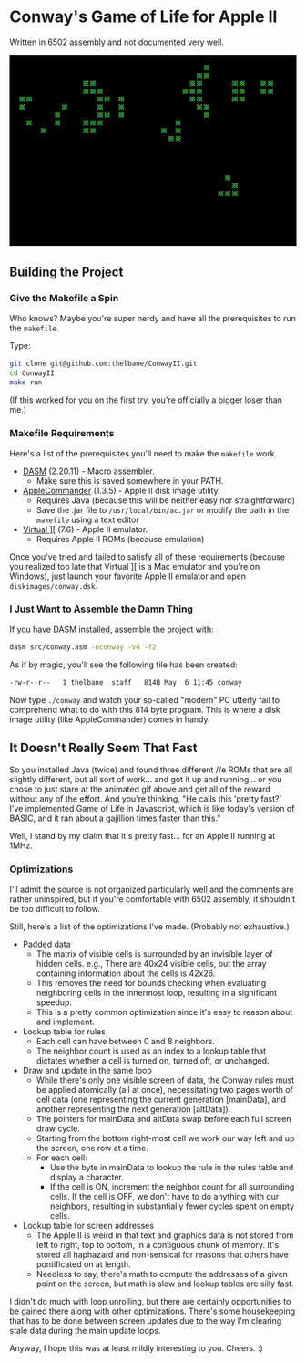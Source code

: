# Conway's Game of Life for Apple II
Written in 6502 assembly and not documented very well.

![Screenshot](screenshots/capture.gif)

## Building the Project
### Give the Makefile a Spin
Who knows? Maybe you're super nerdy and have all the prerequisites to run the `makefile`.

Type:
```sh
git clone git@github.com:thelbane/ConwayII.git
cd ConwayII
make run
```
(If this worked for you on the first try, you're officially a bigger loser than me.)

### Makefile Requirements
Here's a list of the prerequisites you'll need to make the `makefile` work.

* [DASM](https://sourceforge.net/projects/dasm-dillon/files/dasm-dillon/) (2.20.11) - Macro assembler.
  * Make sure this is saved somewhere in your PATH.
* [AppleCommander](https://sourceforge.net/projects/applecommander/files/AppleCommander%20-%20Stable/) (1.3.5) - Apple II disk image utility.
  * Requires Java (because this will be neither easy nor straightforward)
  * Save the .jar file to `/usr/local/bin/ac.jar` or modify the path in the `makefile` using a text editor
* [Virtual \]\[](http://www.virtualii.com/) (7.6) - Apple II emulator.
  * Requires Apple II ROMs (because emulation)

Once you've tried and failed to satisfy all of these requirements (because you realized too late that Virtual ][ is a Mac emulator and you're on Windows), just launch your favorite Apple II emulator and open `diskimages/conway.dsk`.

### I Just Want to Assemble the Damn Thing
If you have DASM installed, assemble the project with:

```sh
dasm src/conway.asm -oconway -v4 -f2
```

As if by magic, you'll see the following file has been created:
```sh
-rw-r--r--   1 thelbane  staff   814B May  6 11:45 conway
```

Now type `./conway` and watch your so-called "modern" PC utterly fail to comprehend what to do with this 814 byte program. This is where a disk image utility (like AppleCommander) comes in handy.

## It Doesn't Really Seem That Fast
So you installed Java (twice) and found three different //e ROMs that are all slightly different, but all sort of work... and got it up and running... or you chose to just stare at the animated gif above and get all of the reward without any of the effort. And you're thinking, "He calls this 'pretty fast?' I've implemented Game of Life in Javascript, which is like today's version of BASIC, and it ran about a gajillion times faster than this."

Well, I stand by my claim that it's pretty fast... for an Apple II running at 1MHz.

### Optimizations
I'll admit the source is not organized particularly well and the comments are rather uninspired, but if you're comfortable with 6502 assembly, it shouldn't be too difficult to follow.

Still, here's a list of the optimizations I've made. (Probably not exhaustive.)
* Padded data
  * The matrix of visible cells is surrounded by an invisible layer of hidden cells. e.g., There are 40x24 visible cells, but the array containing information about the cells is 42x26.
  * This removes the need for bounds checking when evaluating neighboring cells in the innermost loop, resulting in a significant speedup.
  * This is a pretty common optimization since it's easy to reason about and implement.
* Lookup table for rules
  * Each cell can have between 0 and 8 neighbors.
  * The neighbor count is used as an index to a lookup table that dictates whether a cell is turned on, turned off, or unchanged.
* Draw and update in the same loop
  * While there's only one visible screen of data, the Conway rules must be applied atomically (all at once), necessitating two pages worth of cell data (one representing the current generation [mainData], and another representing the next generation [altData]).
  * The pointers for mainData and altData swap before each full screen draw cycle.
  * Starting from the bottom right-most cell we work our way left and up the screen, one row at a time.
  * For each cell:
    * Use the byte in mainData to lookup the rule in the rules table and display a character.
    * If the cell is ON, increment the neighbor count for all surrounding cells. If the cell is OFF, we don't have to do anything with our neighbors, resulting in substantially fewer cycles spent on empty cells.
* Lookup table for screen addresses
  * The Apple II is weird in that text and graphics data is not stored from left to right, top to bottom, in a contiguous chunk of memory. It's stored all haphazard and non-sensical for reasons that others have pontificated on at length.
  * Needless to say, there's math to compute the addresses of a given point on the screen, but math is slow and lookup tables are silly fast.
  
I didn't do much with loop unrolling, but there are certainly opportunities to be gained there along with other optimizations. There's some housekeeping that has to be done between screen updates due to the way I'm clearing stale data during the main update loops.

Anyway, I hope this was at least mildly interesting to you. Cheers. :)
